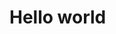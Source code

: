 # Hello world

<script type="text/javascript" src="https://www.gstatic.com/charts/loader.js">
</script>

<div id="chart_div" style="width: 900px; height: 500px;"></div>

<script type="text/javascript">
//<!CDATA[
google.charts.load('current', {'packages':['treemap']});
      google.charts.setOnLoadCallback(drawChart);
      function drawChart() {
        var data = google.visualization.arrayToDataTable([
          ['Location', 'Parent', 'Market trade volume (size)', 'Market increase/decrease (color)'],
          ['Global',    null,                 0,                               0],
          ['America',   'Global',             0,                               0],
          ['Europe',    'Global',             0,                               0],
          ['Asia',      'Global',             0,                               0],
          ['Australia', 'Global',             0,                               0],
          ['Africa',    'Global',             0,                               0],
          ['Brazil',    'America',            11,                              10],
          ['USA',       'America',            52,                              31],
          ['Mexico',    'America',            24,                              12],
          ['Canada',    'America',            16,                              -23],
          ['France',    'Europe',             42,                              -11],
          ['Germany',   'Europe',             31,                              -2],
          ['Sweden',    'Europe',             22,                              -13],
          ['Italy',     'Europe',             17,                              4],
          ['UK',        'Europe',             21,                              -5],
          ['China',     'Asia',               36,                              4],
          ['Japan',     'Asia',               20,                              -12],
          ['India',     'Asia',               40,                              63],
          ['Laos',      'Asia',               4,                               34],
          ['Mongolia',  'Asia',               1,                               -5],
          ['Israel',    'Asia',               12,                              24],
          ['Iran',      'Asia',               18,                              13],
          ['Pakistan',  'Asia',               11,                              -52],
          ['Egypt',     'Africa',             21,                              0],
          ['S. Africa', 'Africa',             30,                              43],
          ['Sudan',     'Africa',             12,                              2],
          ['Congo',     'Africa',             10,                              12],
          ['Zaire',     'Africa',             8,                               10]
        ]);

        tree = new google.visualization.TreeMap(document.getElementById('chart_div'));

        tree.draw(data, {
          minColor: '#f00',
          midColor: '#ddd',
          maxColor: '#0d0',
          headerHeight: 15,
          fontColor: 'black',
          hintOpacity: 0.5,
          maxDepth: 1,
          maxPostDepth: 3,
          showScale: true
        });

      }
//]]>
</script>
  
